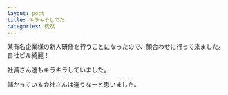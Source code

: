 ```yaml
---
layout: post
title: キラキラしてた
categories: 徒然
---
```


某有名企業様の新人研修を行うことになったので、顔合わせに行って来ました。
自社ビル綺麗！

社員さん達もキラキラしていました。

儲かっている会社さんは違うなーと思いました。

